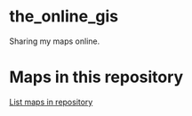 
# the_online_gis

 Sharing my maps online.

# Maps in this repository
[List maps in repository](https://maps.csr.ufmg.br/calculator/?lang=eng&map=&queryid=152&listRepository=Repository&storeurl=https://github.com/SittichaiCHOOSUMRONG/the_online_gis/)